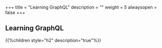 +++
title = "Learning GraphQL"
description = ""
weight = 5
alwaysopen = false
+++

## Learning GraphQL

{{%children style="h2" description="true"%}}
